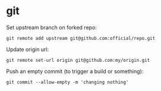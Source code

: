 # git

Set upstream branch on forked repo:

```
git remote add upstream git@github.com:official/repo.git
```

Update origin url:

```
git remote set-url origin git@github.com:my/origin.git
```

Push an empty commit (to trigger a build or something):

```
git commit --allow-empty -m 'changing nothing'
```
